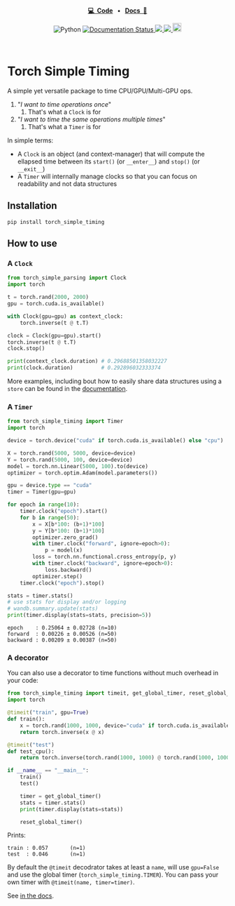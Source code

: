 <p align="center">
<strong><a href="https://github.com/vict0rsch/torch_simple_timing" target="_blank">💻&nbsp;&nbsp;Code</a></strong>
<strong>&nbsp;&nbsp;•&nbsp;&nbsp;</strong>
<strong><a href="https://torch-simple-timing.readthedocs.io/" target="_blank">Docs&nbsp;&nbsp;📑</a></strong>
</p>

<p align="center">
    <a>
	    <img src='https://img.shields.io/badge/python-3.8%2B-blue' alt='Python' />
	</a>
	<a href='https://torch-simple-timing.readthedocs.io/en/latest/?badge=latest'>
    	<img src='https://readthedocs.org/projects/torch-simple-timing/badge/?version=latest' alt='Documentation Status' />
	</a>
    <a href="https://github.com/psf/black">
	    <img src='https://img.shields.io/badge/code%20style-black-black' />
	</a>
    <a href="https://pytorch.org">
        <img src="https://img.shields.io/badge/PyTorch-%23EE4C2C.svg?logo=PyTorch&logoColor=white"/>
    </a>
    <a href="https://pypi.org/project/torch-simple-timing/">
        <img src="https://badge.fury.io/py/torch_simple_timing.svg" alt="PyPI version" height="20">
    </a>
</p>
<br/>


# Torch Simple Timing

A simple yet versatile package to time CPU/GPU/Multi-GPU ops.

1. "*I want to time operations once*"
   1. That's what a `Clock` is for
2. "*I want to time the same operations multiple times*"
   1. That's what a `Timer` is for

In simple terms:

* A `Clock` is an object (and context-manager) that will compute the ellapsed time between its `start()` (or `__enter__`) and `stop()` (or `__exit__`)
* A `Timer` will internally manage clocks so that you can focus on readability and not data structures

## Installation

```
pip install torch_simple_timing
```

## How to use

### A `Clock`

```python
from torch_simple_parsing import Clock
import torch

t = torch.rand(2000, 2000)
gpu = torch.cuda.is_available()

with Clock(gpu=gpu) as context_clock:
    torch.inverse(t @ t.T)

clock = Clock(gpu=gpu).start()
torch.inverse(t @ t.T)
clock.stop()

print(context_clock.duration) # 0.29688501358032227
print(clock.duration)         # 0.292896032333374
```

More examples, including bout how to easily share data structures using a `store` can be found in the [documentation](https://torch-simple-timing.readthedocs.io/en/latest/autoapi/torch_simple_timing/clock/index.html).

### A `Timer`

```python
from torch_simple_timing import Timer
import torch

device = torch.device("cuda" if torch.cuda.is_available() else "cpu")

X = torch.rand(5000, 5000, device=device)
Y = torch.rand(5000, 100, device=device)
model = torch.nn.Linear(5000, 100).to(device)
optimizer = torch.optim.Adam(model.parameters())

gpu = device.type == "cuda"
timer = Timer(gpu=gpu)

for epoch in range(10):
    timer.clock("epoch").start()
    for b in range(50):
        x = X[b*100: (b+1)*100]
        y = Y[b*100: (b+1)*100]
        optimizer.zero_grad()
        with timer.clock("forward", ignore=epoch>0):
            p = model(x)
        loss = torch.nn.functional.cross_entropy(p, y)
        with timer.clock("backward", ignore=epoch>0):
            loss.backward()
        optimizer.step()
    timer.clock("epoch").stop()

stats = timer.stats()
# use stats for display and/or logging
# wandb.summary.update(stats)
print(timer.display(stats=stats, precision=5))
```

```
epoch    : 0.25064 ± 0.02728 (n=10)
forward  : 0.00226 ± 0.00526 (n=50)
backward : 0.00209 ± 0.00387 (n=50)
```

### A decorator

You can also use a decorator to time functions without much overhead in your code:

```python
from torch_simple_timing import timeit, get_global_timer, reset_global_timer
import torch

@timeit("train", gpu=True)
def train():
    x = torch.rand(1000, 1000, device="cuda" if torch.cuda.is_available() else "cpu")
    return torch.inverse(x @ x)

@timeit("test")
def test_cpu():
    return torch.inverse(torch.rand(1000, 1000) @ torch.rand(1000, 1000))

if __name__ == "__main__":
    train()
    test()

    timer = get_global_timer()
    stats = timer.stats()
    print(timer.display(stats=stats))

    reset_global_timer()
```

Prints:

```text
train : 0.057       (n=1)
test  : 0.046       (n=1)
```

By default the `@timeit` decodrator takes at least a `name`, will use `gpu=False` and use the global timer (`torch_simple_timing.TIMER`). You can pass your own timer with `@timeit(name, timer=timer)`.

See [in the docs]([https://](https://torch-simple-timing.readthedocs.io/en/latest/autoapi/torch_simple_timing/index.html)).
